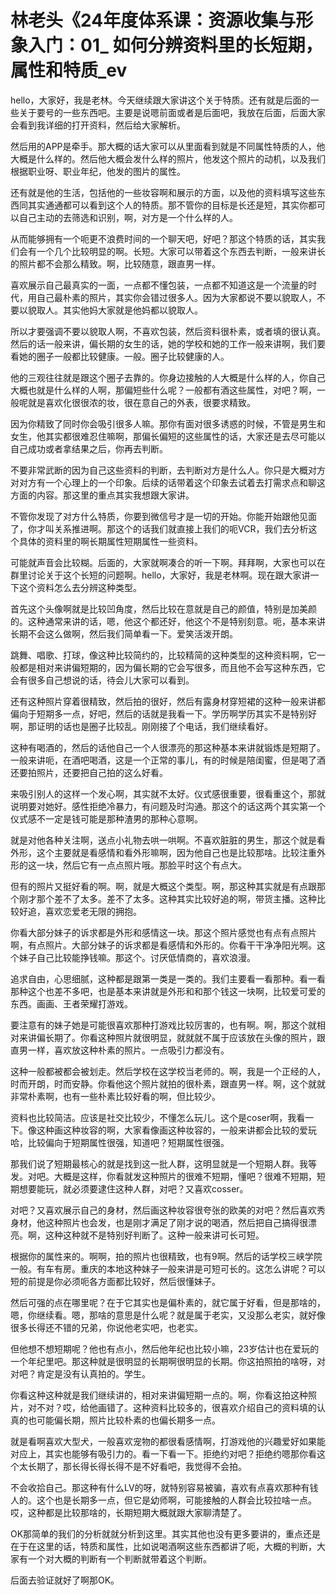 # 林老头《24年度体系课：资源收集与形象入门：01_ 如何分辨资料里的长短期，属性和特质_ev

hello，大家好，我是老林。今天继续跟大家讲这个关于特质。还有就是后面的一些关于要号的一些东西吧。主要是说嗯前面或者是后面吧，我放在后面，后面大家会看到我详细的打开资料，然后给大家解析。

然后用的APP是牵手。那大概的话大家可以从里面看到就是不同属性特质的人，他大概是什么样的。然后他大概会发什么样的照片，他发这个照片的动机，以及我们根据职业呀、职业年纪，他发的图片的属性。

还有就是他的生活，包括他的一些妆容啊和展示的方面，以及他的资料填写这些东西同其实通通都可以看到这个人的特质。那不管你的目标是长还是短，其实你都可以自己主动的去筛选和识别，啊，对方是一个什么样的人。

从而能够拥有一个呃更不浪费时间的一个聊天吧，好吧？那这个特质的话，其实我们会有一个几个比较明显的啊。长短。大家可以带着这个东西去判断，一般来讲长的照片都不会那么精致。啊，比较随意，跟直男一样。

喜欢展示自己最真实的一面，一点都不懂包装，一点都不知道这是一个流量的时代，用自己最朴素的照片，其实你会错过很多人。因为大家都说不要以貌取人，不要以貌取人。其实他妈大家就是他妈都以貌取人。

所以才要强调不要以貌取人啊，不喜欢包装，然后资料很朴素，或者填的很认真。然后的话一般来讲，偏长期的女生的话，她的学校和她的工作一般来讲啊，我们要看她的圈子一般都比较健康。一般。圈子比较健康的人。

他的三观往往就是跟这个圈子去靠的。你身边接触的人大概是什么样的人，你自己大概也就是什么样的人啊，那偏短些什么呢？一般都有酒这些属性，对吧？啊，一般呢就是喜欢化很很浓的妆，很在意自己的外表，很要求精致。

因为你精致了同时你会吸引很多人嘛。那你有面对很多诱惑的时候，不管是男生和女生，他其实都很难忍住嘛啊，那偏长偏短的这些属性的话，大家还是去尽可能以自己成功或者拿结果之后，你再去判断。

不要非常武断的因为自己这些资料的判断，去判断对方是什么人。你只是大概对方对对方有一个心理上的一个印象。后续的话带着这个印象去试着去打需求点和聊这方面的内容。那这里的重点其实我想跟大家讲。

不管你发现了对方什么特质，你要到微信号才是一切的开始。你能开始跟他见面了，你才叫关系推进啊。那这个的话我们就直接上我们的呃VCR，我们去分析这个具体的资料里的啊长期属性短期属性一些资料。

可能就声音会比较糊。后面的，大家就啊凑合的听一下啊。拜拜啊，大家也可以在群里讨论关于这个长短的问题啊。hello，大家好，我是老林啊。现在跟大家讲一下这个资料怎么去分辨这种类型。

首先这个头像啊就是比较凹角度，然后比较在意就是自己的颜值，特别是加美颜的。这种通常来讲的话，嗯，他这个都还好，他这个不是特别刻意。呃，基本来讲长期不会这么做啊，然后我们简单看一下。爱笑活泼开朗。

跳舞、唱歌、打球，像这种比较简约的，比较精简的这种类型的这种资料啊，它一般都是相对来讲偏短期的，因为偏长期的它会写很多，而且他不会写这种东西，它会有很多自己想说的话，待会儿大家可以看到。

还有这种照片穿着很精致，然后拍的很好，然后有露身材穿短裙的这种一般来讲都偏向于短期多一点，好吧，然后的话就是我看一下。学历啊学历其实不是特别好啊，那证明的话也是圈子比较乱。刚刚接了个电话，我们继续看好。

这种有喝酒的，然后的话他自己一个人很漂亮的那这种基本来讲就锻炼是短期了。一般来讲呃，在酒吧喝酒，这是一个正常的事儿，有的时候是陪闺蜜，但是喝了酒还要拍照片，还要把自己拍的这么好看。

来吸引别人的这样一个发心啊，其实就不太好。仪式感很重要，很看重这个，那就说明要对她好。感性拒绝冷暴力，有问题及时沟通。那这个的话这两个其实第一个仪式感不一定是钱可能是那种渣男的那种心意啊。

就是对他各种关注啊，送点小礼物去哄一哄啊。不喜欢脏脏的男生，那这个就是看外形，这个主要就是看感情和看外形嘛啊，因为他自己也是比较那啥。比较注重外形的这一块，然后它有一点点照片哦。那脸平时这个有点大。

但有的照片又挺好看的啊。啊，就是大概这个类型。啊，那这种其实就是有点跟那个刚才那个差不了太多。差不了太多。这种其实比较好追的啊，带货主播。这种比较好追，喜欢恋爱老无限的拥抱。

你看大部分妹子的诉求都是外形和感情这一块。那这个照片感觉也有点有点照片啊，有点照片。大部分妹子的诉求都是看感情和外形的。你看干干净净阳光啊。这个妹子自己比较能挣钱嘛。那这个。讨厌低情商的，喜欢浪漫。

追求自由，心思细腻，这种都是跟第一类是一类的。我们主要看一看那种。看一看那种这个也差不多吧，也是基本来讲就是外形和和那个钱这一块啊，比较爱可爱的东西。画画、王者荣耀打游戏。

要注意有的妹子她是可能很喜欢那种打游戏比较厉害的，也有啊。啊，那这个就相对来讲偏长期了。你看这种照片就很明显，就就就不属于应该放在头像的照片，跟直男一样，喜欢放这种朴素的照片。一点吸引力都没有。

这种一般都被都会被划走。然后学校在这学校当老师的。啊，我是一个正经的人，时而开朗，时而安静。你看他这个照片就拍的很朴素，跟直男一样。啊，这个就就非常朴素啊，也有一些朴素比较好看的啊，但比较少。

资料也比较简洁。应该是社交比较少，不懂怎么玩儿。这个是coser啊，我看一下。像这种画这种妆容的啊，大家看像画这种妆容的，一般来讲都会比较的爱玩哈，比较偏向于短期属性很强，知道吧？短期属性很强。

那我们说了短期最核心的就是找到这一批人群，这明显就是一个短期人群。我等发。对吧。大概是这样，你看就发这种照片的很难不短期，懂吧？很难不短期，短期想要能玩，就必须要逮住这种人群，对吧？又喜欢cosser。

对吧？又喜欢展示自己的身材，然后画这种妆容很夸张的欧美的对吧？然后喜欢秀身材，他这种照片也会发，也是刚才满足了刚才说的喝酒，然后把自己搞得很漂亮。啊，这种这种就不是特别好判断了。这种一般来讲可长可短。

根据你的属性来的。啊啊，拍的照片也很精致，也有9啊。然后的话学校三峡学院一般。有车有房。重庆的本地这种妹子一般来讲是可短可长的。这怎么讲呢？可以短的前提是你必须呃各方面都比较好，然后很懂妹子。

然后可强的点在哪里呢？在于它其实也是偏朴素的，就它属于好看，但是那啥的，嗯，你继续看。嗯，那啥的意思是什么呢？就是属于老实，又没那么老实，就好像很多长得还不错的兄弟，你说他老实吧，也老实。

但他想不想短期呢？他也有点小，然后他年纪也比较小嘛，23岁估计也在爱玩的一个年纪里吧。那这种就是很明显的长期啊很明显的长期。你这拍照拍的啥呀，对对吧？肯定是没有认真拍的。学生。

你看这种这种就是我们继续讲的，相对来讲偏短期一点的。啊，你看这拍这种照片，对不对？哎，给他画错了。这种资料比较多的，很喜欢介绍自己的资料填的认真的也可能偏长期，照片比较朴素的也偏长期多一点。

就是看啊喜欢大型犬，一般喜欢宠物的都很看感情啊，打游戏他的兴趣爱好如果能对应上，其实也能够有吸引力的。看一下看一下。拒绝约对吧？拒绝约嗯那你看这个太长期了，那长得长得长得不是不好看吧，我觉得不会拍。

不会收拾自己。那这种有什么LV的呀，就特别容易被骗，喜欢有点喜欢那种有钱人的。这个也是长期多一点，但它是幼师啊，可能接触的人群会比较拉啥一点。哎，这种都是比较那啥的，长期短期大概就跟大家聊清楚了。

OK那简单的我们的分析就就分析到这里。其实其他也没有更多要讲的，重点还是在于在这里的话，特质和属性，比如说喝酒啊这些东西都讲了呃，大概的判断，大家有一个对大概的判断有一个判断就带着这个判断。

后面去验证就好了啊那OK。